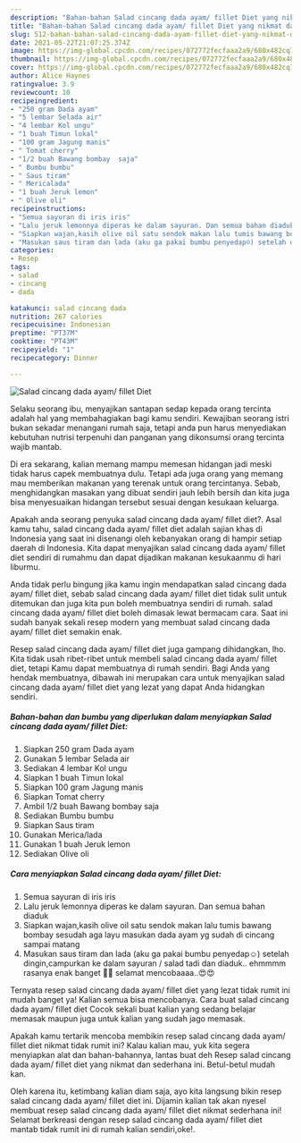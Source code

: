 ```yaml
---
description: "Bahan-bahan Salad cincang dada ayam/ fillet Diet yang nikmat dan Mudah Dibuat"
title: "Bahan-bahan Salad cincang dada ayam/ fillet Diet yang nikmat dan Mudah Dibuat"
slug: 512-bahan-bahan-salad-cincang-dada-ayam-fillet-diet-yang-nikmat-dan-mudah-dibuat
date: 2021-05-22T21:07:25.374Z
image: https://img-global.cpcdn.com/recipes/072772fecfaaa2a9/680x482cq70/salad-cincang-dada-ayam-fillet-diet-foto-resep-utama.jpg
thumbnail: https://img-global.cpcdn.com/recipes/072772fecfaaa2a9/680x482cq70/salad-cincang-dada-ayam-fillet-diet-foto-resep-utama.jpg
cover: https://img-global.cpcdn.com/recipes/072772fecfaaa2a9/680x482cq70/salad-cincang-dada-ayam-fillet-diet-foto-resep-utama.jpg
author: Alice Haynes
ratingvalue: 3.9
reviewcount: 10
recipeingredient:
- "250 gram Dada ayam"
- "5 lembar Selada air"
- "4 lembar Kol ungu"
- "1 buah Timun lokal"
- "100 gram Jagung manis"
- " Tomat cherry"
- "1/2 buah Bawang bombay  saja"
- " Bumbu bumbu"
- " Saus tiram"
- " Mericalada"
- "1 buah Jeruk lemon"
- " Olive oli"
recipeinstructions:
- "Semua sayuran di iris iris"
- "Lalu jeruk lemonnya diperas ke dalam sayuran. Dan semua bahan diaduk"
- "Siapkan wajan,kasih olive oil satu sendok makan lalu tumis bawang bombay sesudah aga layu masukan dada ayam yg sudah di cincang sampai matang"
- "Masukan saus tiram dan lada (aku ga pakai bumbu penyedap☺️) setelah dingin,campurkan ke dalam sayuran / salad tadi dan diaduk.. ehmmmm rasanya enak banget 🤤🤤 selamat mencobaaaa..😍😍"
categories:
- Resep
tags:
- salad
- cincang
- dada

katakunci: salad cincang dada 
nutrition: 267 calories
recipecuisine: Indonesian
preptime: "PT37M"
cooktime: "PT43M"
recipeyield: "1"
recipecategory: Dinner

---
```



![Salad cincang dada ayam/ fillet Diet](https://img-global.cpcdn.com/recipes/072772fecfaaa2a9/680x482cq70/salad-cincang-dada-ayam-fillet-diet-foto-resep-utama.jpg)

Selaku seorang ibu, menyajikan santapan sedap kepada orang tercinta adalah hal yang membahagiakan bagi kamu sendiri. Kewajiban seorang istri bukan sekadar menangani rumah saja, tetapi anda pun harus menyediakan kebutuhan nutrisi terpenuhi dan panganan yang dikonsumsi orang tercinta wajib mantab.

Di era  sekarang, kalian memang mampu memesan hidangan jadi meski tidak harus capek membuatnya dulu. Tetapi ada juga orang yang memang mau memberikan makanan yang terenak untuk orang tercintanya. Sebab, menghidangkan masakan yang dibuat sendiri jauh lebih bersih dan kita juga bisa menyesuaikan hidangan tersebut sesuai dengan kesukaan keluarga. 



Apakah anda seorang penyuka salad cincang dada ayam/ fillet diet?. Asal kamu tahu, salad cincang dada ayam/ fillet diet adalah sajian khas di Indonesia yang saat ini disenangi oleh kebanyakan orang di hampir setiap daerah di Indonesia. Kita dapat menyajikan salad cincang dada ayam/ fillet diet sendiri di rumahmu dan dapat dijadikan makanan kesukaanmu di hari liburmu.

Anda tidak perlu bingung jika kamu ingin mendapatkan salad cincang dada ayam/ fillet diet, sebab salad cincang dada ayam/ fillet diet tidak sulit untuk ditemukan dan juga kita pun boleh membuatnya sendiri di rumah. salad cincang dada ayam/ fillet diet boleh dimasak lewat bermacam cara. Saat ini sudah banyak sekali resep modern yang membuat salad cincang dada ayam/ fillet diet semakin enak.

Resep salad cincang dada ayam/ fillet diet juga gampang dihidangkan, lho. Kita tidak usah ribet-ribet untuk membeli salad cincang dada ayam/ fillet diet, tetapi Kamu dapat membuatnya di rumah sendiri. Bagi Anda yang hendak membuatnya, dibawah ini merupakan cara untuk menyajikan salad cincang dada ayam/ fillet diet yang lezat yang dapat Anda hidangkan sendiri.

<!--inarticleads1-->

##### Bahan-bahan dan bumbu yang diperlukan dalam menyiapkan Salad cincang dada ayam/ fillet Diet:

1. Siapkan 250 gram Dada ayam
1. Gunakan 5 lembar Selada air
1. Sediakan 4 lembar Kol ungu
1. Siapkan 1 buah Timun lokal
1. Siapkan 100 gram Jagung manis
1. Siapkan  Tomat cherry
1. Ambil 1/2 buah Bawang bombay  saja
1. Sediakan  Bumbu bumbu
1. Siapkan  Saus tiram
1. Gunakan  Merica/lada
1. Gunakan 1 buah Jeruk lemon
1. Sediakan  Olive oli




<!--inarticleads2-->

##### Cara menyiapkan Salad cincang dada ayam/ fillet Diet:

1. Semua sayuran di iris iris
1. Lalu jeruk lemonnya diperas ke dalam sayuran. Dan semua bahan diaduk
1. Siapkan wajan,kasih olive oil satu sendok makan lalu tumis bawang bombay sesudah aga layu masukan dada ayam yg sudah di cincang sampai matang
1. Masukan saus tiram dan lada (aku ga pakai bumbu penyedap☺️) setelah dingin,campurkan ke dalam sayuran / salad tadi dan diaduk.. ehmmmm rasanya enak banget 🤤🤤 selamat mencobaaaa..😍😍




Ternyata resep salad cincang dada ayam/ fillet diet yang lezat tidak rumit ini mudah banget ya! Kalian semua bisa mencobanya. Cara buat salad cincang dada ayam/ fillet diet Cocok sekali buat kalian yang sedang belajar memasak maupun juga untuk kalian yang sudah jago memasak.

Apakah kamu tertarik mencoba membikin resep salad cincang dada ayam/ fillet diet nikmat tidak rumit ini? Kalau kalian mau, yuk kita segera menyiapkan alat dan bahan-bahannya, lantas buat deh Resep salad cincang dada ayam/ fillet diet yang nikmat dan sederhana ini. Betul-betul mudah kan. 

Oleh karena itu, ketimbang kalian diam saja, ayo kita langsung bikin resep salad cincang dada ayam/ fillet diet ini. Dijamin kalian tak akan nyesel membuat resep salad cincang dada ayam/ fillet diet nikmat sederhana ini! Selamat berkreasi dengan resep salad cincang dada ayam/ fillet diet mantab tidak rumit ini di rumah kalian sendiri,oke!.

